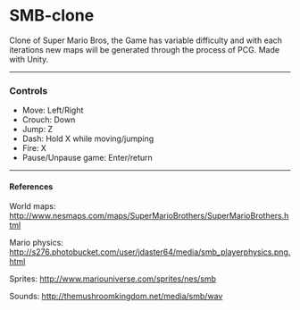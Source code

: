 # SMB-clone

Clone of Super Mario Bros, the Game has variable difficulty and with each iterations new maps will be generated through the  process of PCG. Made with Unity.

***
### Controls
* Move: Left/Right
* Crouch: Down
* Jump: Z
* Dash: Hold X while moving/jumping
* Fire: X
* Pause/Unpause game: Enter/return


***
#### References
World maps: http://www.nesmaps.com/maps/SuperMarioBrothers/SuperMarioBrothers.html

Mario physics: http://s276.photobucket.com/user/jdaster64/media/smb_playerphysics.png.html

Sprites: http://www.mariouniverse.com/sprites/nes/smb

Sounds: http://themushroomkingdom.net/media/smb/wav

